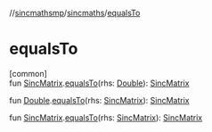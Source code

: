 //[sincmathsmp](../../index.md)/[sincmaths](index.md)/[equalsTo](equals-to.md)

# equalsTo

[common]\
fun [SincMatrix](-sinc-matrix/index.md).[equalsTo](equals-to.md)(rhs: [Double](https://kotlinlang.org/api/latest/jvm/stdlib/kotlin/-double/index.html)): [SincMatrix](-sinc-matrix/index.md)

fun [Double](https://kotlinlang.org/api/latest/jvm/stdlib/kotlin/-double/index.html).[equalsTo](equals-to.md)(rhs: [SincMatrix](-sinc-matrix/index.md)): [SincMatrix](-sinc-matrix/index.md)

fun [SincMatrix](-sinc-matrix/index.md).[equalsTo](equals-to.md)(rhs: [SincMatrix](-sinc-matrix/index.md)): [SincMatrix](-sinc-matrix/index.md)
